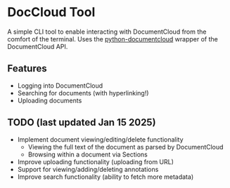 # DocCloud Tool

A simple CLI tool to enable interacting with DocumentCloud from the comfort of the terminal. Uses the [python-documentcloud](https://github.com/muckrock/python-documentcloud) wrapper of the DocumentCloud API.

## Features ##
- Logging into DocumentCloud
- Searching for documents (with hyperlinking!)
- Uploading documents

## TODO (last updated Jan 15 2025) ##
- Implement document viewing/editing/delete functionality
  - Viewing the full text of the document as parsed by DocumentCloud
  - Browsing within a document via Sections 
- Improve uploading functionality (uploading from URL)
- Support for viewing/adding/deleting annotations
- Improve search functionality (ability to fetch more metadata)

